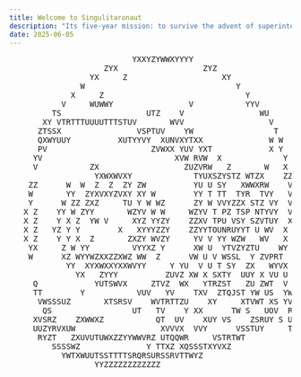 ```yaml
---
title: Welcome to Singulitaronaut
description: "Its five-year mission: to survive the advent of superintelligent AI"
date: 2025-06-05
---
```

<pre>
                          YXXYZYWWXYYYY                                  
                    ZYX                  ZYZ                             
                 YX     Z                    XY                          
               W                                Y                        
             X     Z                              Y                      
           V     WUWWY                V           YYV                    
         TS                  UTZ    V                WU                  
       XY VTRTTTUUUUTTTSTUV       WVV                  V                 
      ZTSSX                VSPTUV    YW                 T                
      QXWYUUY          XUTYYVY  XUNVXYTXX              W W               
      PV                      ZVWXX YUV YXT            X Y               
     YV                            XVW RVW  X             Y              
     V           ZX                  ZUZVRW   Z       W   X              
                  YXWXWVXY             TYUXSZYSTZ WTZX    ZZ             
    ZZ      W  W  Z  Z  ZY ZW          YU U SY   XWWXRW    V             
    W       YY  ZYXVXYZVXY XY W        YY T TT  TYR  TVY   V             
    Y      W ZZ ZXZ     TU Y W WZ      ZY W VVYZZX STZ VY  V             
   X Z    YY W ZYY       WZYV W W     WZYV T PZ TSP NTYVY  V             
   X Z    Y X Z  YW V     XYZ YYZY    ZZXV TPU VSY SZVTUY  X             
   X Z   YZ Y Y        X   XYYYZZY    ZZYYTOUNRUYYT U WV  X              
   X Z    Y Y X  Z       ZXZY WVZY     YV V YY WZW   WV   X              
    YX     Z W YY         VYYXZ Y      XW U  YTVZYZTU    WY              
    W      XZ WYYWZXXZZXWZ WW  Z      VW U V WSSL  Y ZVPRT               
            YY  XYXWXXYXXWVYY     Y YU  V U T SY  ZX   WYVX              
              YX   ZYYY          ZUVZ XW X SXTY  UUY X VU U              
     Q            YUTSWVX     ZTVZ  WX   YTRZST   ZU ZWT  V              
     TT        Y           VUV   YV    TXV  ZTQJST YW US  YW             
      VWSSSUZ       XTSRSV    WVTRTTZU    XY     XTVWT XS YV             
       QS                 UT   TV    Y XX      TW S   UOV  R             
     XVSRZ    ZXWWXZ           QT  UV    XUY VS    ZSRUY S U             
     UUZYRVXUW                  XVVVX  VVY      VSSTUY     TX            
      RYZT   ZXUVUTUWXZZYYWWVRZ UTQQWR     VSTRTWT                       
         SSSSWZ              Y TTXZ XQSSSTXYVXZ                          
           YWTXWUUTSSTTTTSRQRSURSSRVTTWYZ                                
                  YYZZZZZZZZZZZZ                                         
</pre> 